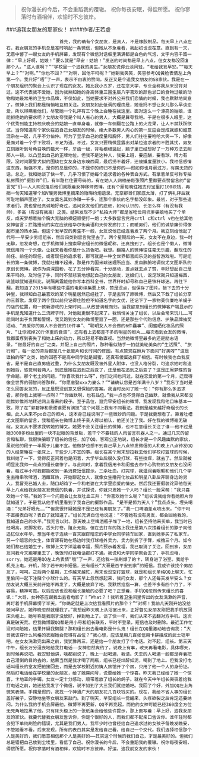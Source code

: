 > 祝你漫长的今后，不会重蹈我的覆辙。 祝你每夜安眠，得偿所愿。 祝你寥落时有酒相伴，欢愉时不忘彼岸。

###追我女朋友的那家伙！
####作者/王若虚

						首先，我的确有个女朋友，是真人，不是橡胶制品。每天早上八点左右，我女朋友的手机总是准时响起一条微信，但她从不急着看，我起初也没在意。直到有一天，无意中瞥了一眼女友的手机屏幕，发现有个微信对话框里满满都是白色的气泡，文字内容千篇一律：“早上好啊，姑娘！”要么就是“早安！姑娘！”发送的时间都是早上八点，但女友都没回复那个人。“这人谁啊？”“学校里一个追我的男生。”女朋友说得云淡风轻，“老给我发早安。”“每天早上？”“对啊。”“你也不回？”“对啊，回他干吗呢？”她朝我笑笑，笑容参考QQ黄脸表情左上角第一个。我只好“唔”了一声，表示不由衷的赞同。反正又是个追我女朋友的SB家伙。我是在一个朋友组织的聚会上认识了现在的女友。她比我小五岁，还在念大学，专业全称我从来没背对过。这不代表我不爱她，因为我熟知她的身高体重三围生辰八字喜欢的颜色忌口的食物过敏的动物和她最常用的卫生巾品牌，不仅如此，当她要求不对外公开我们恋情的时候，我也默默地同意了。微博上我们都是悄悄地互相关注。女朋友如此低调的理由是，她爸妈不想让女儿那么早谈恋爱，所以得瞒着他们，尽管她一个礼拜有三个晚上会睡在我这里。面对这么一个漂亮的姑娘，谁能拒绝她的要求呢？女朋友夸我是个叫人省心的男人，大概是算夸我吧。于是在很多人眼里，这个优秀到能主持校庆晚会的姑娘一直单身着，就像一车侧翻在公路上的火龙果，让人不禁跃跃欲试。当你知道有个家伙在追自己女朋友的时候，绝大多数男人内心的第一反应会是成就感和醋意混杂在一起，几乎不分伯仲。可为了显示自己的度量和胸怀，男人们往往要哈哈大笑一下，好像是面对着一个手下败将，不足为道。不过，女友只要稍微显露出对某位追求者的不胜其扰，男友立刻跟听到号角召唤的猎犬一样，牙齿一龇，背毛根根竖起，脑子里已经想好了一万种方法去削那人一顿，以凸显出自己的正牌地位。但我不是这种人，我要上班，要应酬，要看球，精力有限，没时间跟警犬似的围绕在女友身边东嗅西闻，最后捞不着好，还被嫌度量狭小。我相信感情这东西，勉强不来，是你的总是你的，不是你的终归不是你的——假如你也月薪过万，有房无贷的话。总之，我和她谈了快一年，几乎习惯了她每个追求者的各种表白方式。有拿着单反号称专拍私房照的“摄影师”们，有半路拦住要号码的，有在她人人网相册每张照片里都要点赞留言的“留言党”们——人人网没落后他们就跟着女神移师微博。还有个厮每晚往她支付宝里打100块钱，再捎一句天知道哪个加V暖男微博里摘来的隐晦约炮语录。无奈那哥们家底太薄，打了俩礼拜后就可耻地销声匿迹了。女友莫名其妙净赚一千多，连那个家伙的名字都没印象。最初，对于那些追求者们，我也曾经真诚地好奇过，追问女友他们的底细，如何认识的，长怎么样（有没有我帅），多高（有没有我高）之类。结果发现不少“私拍大师”都是省吃俭用坑爹骗娘地买了个单反，成天梦想着拍个胸大无脑的裸妞顺便打一炮；大多数留言党用crtl c和ctrl v也在给其他女神留言；拦路搭讪的实在应该给华尔街英语和天价发廊打工；而暖男们，他们的诚挚廉价得像超市里的热水袋。但这个发早安的男生不一般，女友说他已经连着发了两个月。我立刻给他起了代号——早安少男组组长，然后归类到留言党里去了。两个星期后的一天，女友不在身边，我一时无聊，忽发奇想，在手机微博上搜索早安组长的微信昵称，还真搜到了。组长也是个懒人，微博微信用同一个头像。让我来看看你是什么货色吧。我想。翻路人的微博往往毫无乐趣，翻现任的前任、前任的现任，或者现任的追求者，那可就是一种全世界都喜闻乐见的益智游戏啦。可是组长的第一条微博，我就吐槽不起来，那是作为国米球迷理所应当、发自肺腑地调侃尤文图斯队的原创长微博。我作为资深国粉，花了五分钟看完，十分感动，差点就去点了赞，幸好想起自己是来干吗的，及时住了手，同时不禁悲哀地想起自己的女朋友，这娘们儿，说足球就只知道梅西，说篮球就知道科比，说隔离霜能给你写本百科全书，世界杯时却号称自己是铁杆球迷。再往下翻，我知道了2015年有哪些牛逼的电影续集要上映，赞是没点，但保存了图片。接下去的十分钟里，我得知自己最喜欢的某个明星居然已经挂了，于是去转了原微博，然后又下载了组长分享的三首歌，发现了两个我以前只记得住脸但不知道名字的女优，还记下了一家物美价廉吃羊蝎子的店的位置，和一款新游戏的上架时间……从敌营满载而归。当我留意到组长的微博客户端显示的手机是鬼知道什么二流牌子时，对他就更恨不起来了。我悄悄关注了组长，以后会常来玩儿……可能同时出于负罪和警惕，我又跑到女友的微博里逛了一圈，还是那些个代购信息、护肤品牌抽奖活动、“真爱你的男人不会做的10件事”、“聪明女人不会做的6件蠢事”、闺蜜晒化妆品的照片、“让你减掉20斤体重的食谱”，还有看上去都差不多的明星的照片……每次看到女友的微博，我都蛋疼到丧失了和她上床的动力，所以轻易不敢直视。当然她微博里最多的还是励志语录，“做最好的自己”之类，并配上自己的照片，那种看似随手一拍就美轮美奂的“生活照”、“旅行照”，每一张的背后都是几十张废片和长时间的修图。有点赞党在照片下面问“好美呀”“这是谁拍的呀”之类，她的回答不是高中同学就是闺蜜，还真有傻蛋选择了相信。有时候我也自我反省，是不是自己直男癌过重，为什么女朋友既没被外星人附体，也没人格分裂，可追求她时和追到她后，感觉判若两人。到底是她在追到之后变了，还是他在追到之后变了？这是庄周梦蝶的哲学命题。那个老土的问题，“你喜欢我什么呀”，他们之间也问过，就在恋爱的第一个月，迂腐得像全世界的弱智问答那样，“你愿意娶xxx为妻么？”“请确认您是否年满十八岁？”我忘了当时是怎么回答女友的，反正是既没创意又很保险的答案。我当时反问了她一句：“你有那么多追求者，那你看上我哪一点啊？”“你幽默啊，也有品位。”我一点也不觉得自己幽默，就像我从来都没能惟妙惟肖地转述网上看来的段子。至于品位，逛完早安组长的微博，我发现我和他口味基本一致，除了在“郭碧婷和景甜谁更有演技”这个问题上我有不同看法。我倒是越来越好奇组长的长相，此人从来不po自己的照片，这本身已经说明了一些微妙的问题。于是我更想看了。靠着吐槽尤文图斯的留言，我和组长在微博上终于亲人得以相认，他还关注了我。好在我的微博毫无破绽，女友从不要求我转她的博文。她更不会关注组长的微博，也不在意组长关注了谁——他不过是她3000多粉丝里的一块不起眼的背景板，若干个不要钱的人肉留言机器人之一。通过几天的留言和私聊，我很快骗取了组长的信任，加了QQ。客观公正地说，组长才是一个风趣幽默的家伙，虽说他的段子一半属于儿童不宜。他做梦也想不到自己早上八点钟发微信的人和晚上八点钟发QQ的人经常睡在一张床上，干些少儿不宜的事。组长在某个周末想拉我去他们学校打篮球的时候，我纠结了一下，觉得反正闲着也是闲着，大学毕业后很久没打球，有些技痒，就去了。然后就被明显比我帅一点点的组长虐惨了。与此同时，拿着我信用卡和闺蜜去市中心购物的女朋友也没闲着，每过半小时我都能收到一条消费短信提示。三杀吐血。打完球，我湿润着眼眶和他们几个学生去撸串吹啤酒，酒酣耳热，开始聊起女人，就像女生撸完化妆品和明星八卦后开聊身边的男人。我冒充已婚人士，随口胡诌了一个和老婆在大学里恋爱的情史。然后我还要假装诧异他每天早上八点给我女朋友发微信的执着，并试探说，你就只发她一个人吗？组长一脸呆萌：“我只喜欢她一个呀。”我的下一个问题会让女友吐血三升：“你喜欢她什么呢？”组长说我给你看她照片你就知道了。于是我从他手机里看到了我自己的摄影作品。“是不是惊为天人？”我点点头，埋头喝酒：“兄弟好眼光……”“但我很怀疑她是不是已经有男朋友了。”我一口啤酒差点喷出来。“你干吗不直接表白呢？表白了就知道了。”组长充满自信地说道：“不管她有没有男友，都会回绝我的，我知道自己的水平。”我无言以对。那天晚上空啤酒瓶子堆了一地，组长坚持他来买单，我当时已经喝高，双脚发软，舌头打卷，阻止无能。但在去打车的路上我还是第八次搂着组长的脖子向他追忆似水年华，想当年老子连续一百天跟踪暗恋的中学女同学骑车回家，直到她爹买了私家车。另一个暗恋的女生，体育课有她在场边时我打球格外卖力，卖力到折了手臂，戒撸三个月。如今她们都已结婚生子，微博上文字洋溢着幸福，照片预示着发福，我已取消了关注。回到家，女朋友问我今天跑哪里去了，晚饭时打我电话都打不通。我说和大学同学聚会去了，手机没电，sorry。她还是用QQ左上角表情“哦”了一声，还给我一张刷爆了的卡，转身进了浴室。我给手机充上电，开机，除了若干刷卡短信，还有组长“大哥是否平安到家”的短信。我或许该找个男朋友了，呵呵。之后两个星期，工作越来越忙，周末也没空打篮球，就是和组长单纯QQ上聊天，忙里偷闲一起下注赌个小球什么的。有天早上忽然想起来，我问女友，那个人还每天发早安么？女朋友说大概三天前开始不再发了，大概是放弃了吧。我默然掐指一算，也差不多有四个月了，不容易，精神可嘉。以后应该也没和组长接触的必要了吧？正想着，手机QQ忽然传来组长的喜讯：“大哥，女神答应跟我出去看电影了！”What？！我听着卫生间里传出的女友洗漱的声音，再盯着手机屏幕愣了半天。“你确定就是上次给我看照片的那个？”“对啊！我前几天刚开始没给她问早安，她昨晚忽然就理我了。”我想起昨天晚上从浴室出来，正好瞥见女朋友刚把我手机放回床头柜上，她号称是我刚才没放好，掉到地上了。谈了快一年，我们从来不去翻对方手机。这次真是破天荒。但我微博跟QQ都是用小号和组长联系，平时不登录，短信也及时删除。最近工作忙没时间陪她，结果怀疑我劈腿？那和组长出去看电影是什么鬼！组长在QQ里激动地咨询我：“大哥我该穿什么风格的衣服她会觉得有品位？”我心想，应该是用几百张信用卡拼接成的武士铠甲吧。在女友洗漱完出来之前，我犹豫再三，还是给一个朋友打了个电话。对不起，组长。第三天中午，组长万分沮丧地给我打电话——女神忽然爽约了，说晚上有事，改天再看电影，具体哪天，到时候再说吧。我安慰他讲，啥都别说了，晚上一起喝酒，我请。失恋的人喝酒一般都是奔着把自己灌倒的目的去的，结果当然是我才喝了两瓶，组长已经烂醉如泥，喝到了地上。但我没打电话叫组长的室友把他接回去，而是去学校附近的情人旅馆开了个房，只用了他一个人的身份证。然后打电话给在学校里的女朋友，给了她房间号，说要给她一个惊喜。昨天我已经给了她一个惊喜，卡地亚的手镯。女友一定十分感动，顺带着放了组长的鸽子。就在今天中午组长哭丧着给我打电话之前，她还给我发了个微信，说不如到了大三我们就结婚吧。我回了个好，外加QQ左上角微笑表情。手镯是假的，我找一个神通广大的朋友花几百块钱买的。现在，我给不省人事的组长盖好被子，安静地坐等女朋友来敲门。到了明天，早安组长一觉醒来，头疼欲裂之后肯定还要纳闷，为什么我的手机会屏蔽他，微博不再更新，QQ不再亮起，而他的女神可能已经360度全方位无死角地拉黑了他。只有床头柜上的一张纸条会给他些许提示，那上面写着：早上好，追我女朋友的家伙。我要代替我女朋友告诉你，你是个很好的人，而我们都不配亲口告诉你。谁年轻时都会犯下单纯刷脸的错误，尤其是我们男人。我年少时也曾经给自己追求过的女孩子每晚发晚安，不管她看不看。后来发现，所有的表白其实是发给自己看，给自己一个交代。我们选择相信那个人是美好的，我们愿意相信那个人是美好的——其实这个时候的我们自己，才是最美好的。但我们总是错把自己放到尘埃里，看低了自己。祝你漫长的今后，不会重蹈我的覆辙。祝你每夜安眠，得偿所愿。祝你寥落时有酒相伴，欢愉时不忘彼岸。好运，追我前女友的家伙！			  		